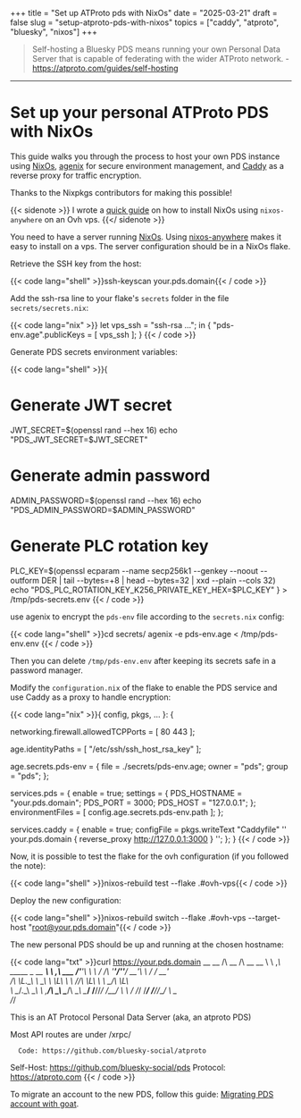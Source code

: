 +++
title = "Set up ATProto pds with NixOs"
date = "2025-03-21"
draft = false
slug = "setup-atproto-pds-with-nixos"
topics = ["caddy", "atproto",  "bluesky", "nixos"]
+++

> Self-hosting a Bluesky PDS means running your own Personal Data Server that is capable of federating with the wider ATProto network. - https://atproto.com/guides/self-hosting

---


# Set up your personal ATProto PDS with NixOs

This guide walks you through the process to host your own PDS instance
using [NixOs](https://nixos.org), [agenix](https://github.com/ryantm/agenix) for secure environment
management, and [Caddy](https://caddyserver.com/) as a reverse proxy for traffic encryption.

Thanks to the Nixpkgs contributors for making this possible!

{{< sidenote >}}
I wrote a [quick guide](/notes/install-nixos-on-an-ovh-vps-with-nixos-anywhere) on how to install NixOs using `nixos-anywhere` on an Ovh vps.
{{</ sidenote >}}

You need to have a server running [NixOs](https://nixos.org).
Using [nixos-anywhere](https://github.com/nix-community/nixos-anywhere) makes it
easy to install on a vps. The server configuration should be in a NixOs flake.



Retrieve the SSH key from the host:

{{< code lang="shell" >}}ssh-keyscan your.pds.domain{{< / code >}}

Add the ssh-rsa line to your flake's `secrets` folder in the file `secrets/secrets.nix`:

{{< code lang="nix" >}}
let
  vps_ssh = "ssh-rsa ...";
in
{
  "pds-env.age".publicKeys = [ vps_ssh ];
}
{{< / code >}}

Generate PDS secrets environment variables:

{{< code lang="shell" >}}{
  # Generate JWT secret
  JWT_SECRET=$(openssl rand --hex 16)
  echo "PDS_JWT_SECRET=$JWT_SECRET"

  # Generate admin password
  ADMIN_PASSWORD=$(openssl rand --hex 16)
  echo "PDS_ADMIN_PASSWORD=$ADMIN_PASSWORD"

  # Generate PLC rotation key
  PLC_KEY=$(openssl ecparam --name secp256k1 --genkey --noout --outform DER | tail --bytes=+8 | head --bytes=32 | xxd --plain --cols 32)
  echo "PDS_PLC_ROTATION_KEY_K256_PRIVATE_KEY_HEX=$PLC_KEY"
} > /tmp/pds-secrets.env
{{< / code >}}

use agenix to encrypt the `pds-env` file according to the `secrets.nix` config:

{{< code lang="shell" >}}cd secrets/
agenix -e pds-env.age < /tmp/pds-env.env
{{< / code >}}

Then you can delete `/tmp/pds-env.env` after keeping its secrets safe in a password manager.

Modify the `configuration.nix` of the flake to enable the PDS service and use Caddy as a proxy to handle encryption:

{{< code lang="nix" >}}{
  config,
  pkgs,
  ...
}: {

  networking.firewall.allowedTCPPorts = [
    80
    443
  ];

  age.identityPaths = [ "/etc/ssh/ssh_host_rsa_key" ];

  age.secrets.pds-env = {
    file = ./secrets/pds-env.age;
    owner = "pds";
    group = "pds";
  };

  services.pds = {
    enable = true;
    settings = {
      PDS_HOSTNAME = "your.pds.domain";
      PDS_PORT = 3000;
      PDS_HOST = "127.0.0.1";
    };
    environmentFiles = [
      config.age.secrets.pds-env.path
    ];
  };


  services.caddy = {
    enable = true;
    configFile = pkgs.writeText "Caddyfile" ''
      your.pds.domain {
        reverse_proxy http://127.0.0.1:3000
      }
    '';
  };
}
{{< / code >}}

Now, it is possible to test the flake for the ovh configuration (if you followed the note):

{{< code lang="shell" >}}nixos-rebuild test --flake .#ovh-vps{{< / code >}}


Deploy the new configuration:


{{< code lang="shell" >}}nixos-rebuild switch --flake .#ovh-vps --target-host "root@your.pds.domain"{{< / code >}}


The new personal PDS should be up and running at the chosen hostname:

{{< code lang="txt" >}}curl https://your.pds.domain
         __                         __
        /\ \__                     /\ \__
    __  \ \ ,_\  _____   _ __   ___\ \ ,_\   ___
  /'__'\ \ \ \/ /\ '__'\/\''__\/ __'\ \ \/  / __'\
 /\ \L\.\_\ \ \_\ \ \L\ \ \ \//\ \L\ \ \ \_/\ \L\ \
 \ \__/.\_\\ \__\\ \ ,__/\ \_\\ \____/\ \__\ \____/
  \/__/\/_/ \/__/ \ \ \/  \/_/ \/___/  \/__/\/___/
                   \ \_\
                    \/_/


This is an AT Protocol Personal Data Server (aka, an atproto PDS)

Most API routes are under /xrpc/

      Code: https://github.com/bluesky-social/atproto
 Self-Host: https://github.com/bluesky-social/pds
  Protocol: https://atproto.com
{{< / code >}}

To migrate an account to the new PDS, follow this guide: [Migrating PDS account with goat](https://whtwnd.com/bnewbold.net/entries/Migrating%20PDS%20Account%20with%20%60goat%60).
